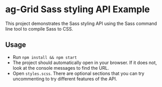 # ag-Grid Sass styling API Example

<p>This project demonstrates the Sass styling API using the Sass command line tool to compile Sass to CSS.</p>

## Usage

- Run `npm install && npm start`
- The project should automatically open in your browser. If it does not, look at the console messages to find the URL.
- Open `styles.scss`. There are optional sections that you can try uncommenting to try different features of the API.